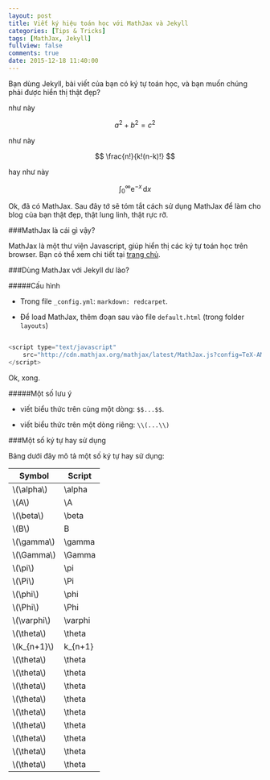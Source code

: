 ```yaml
---
layout: post
title: Viết ký hiệu toán học với MathJax và Jekyll
categories: [Tips & Tricks]
tags: [MathJax, Jekyll]
fullview: false
comments: true
date: 2015-12-18 11:40:00
---
```


Bạn dùng Jekyll, bài viết của bạn có ký tự toán học, và bạn muốn chúng phải được hiển thị thật đẹp?

như này

$$a^2 + b^2 = c^2$$

như này

$$ \frac{n!}{k!(n-k)!} $$

hay như này

$$\int_0^\infty \mathrm{e}^{-x}\,\mathrm{d}x$$

Ok, đã có MathJax. Sau đây tớ sẽ tóm tắt cách sử dụng MathJax để làm cho blog của bạn thật đẹp, thật lung linh, thật rực rỡ.

###MathJax là cái gì vậy?

MathJax là một thư viện Javascript, giúp hiển thị các ký tự toán học trên browser. Bạn có thể xem chi tiết tại [trang chủ](https://www.mathjax.org/).

###Dùng MathJax với Jekyll dư lào?

#####Cấu hình

* Trong file ```_config.yml```: ```markdown: redcarpet```.

* Để load MathJax, thêm đoạn sau vào file ```default.html``` (trong folder ```layouts```)

```javascript

<script type="text/javascript"
    src="http://cdn.mathjax.org/mathjax/latest/MathJax.js?config=TeX-AMS-MML_HTMLorMML">
</script>

```

Ok, xong.

#####Một số lưu ý

* viết biểu thức trên cùng một dòng: ```$$...$$```.

* viết biểu thức trên một dòng riêng: ```\\(...\\)```

###Một số ký tự hay sử dụng

Bảng dưới đây mô tả một số ký tự hay sử dụng:

| Symbol               | Script          |
|----------------------|-----------------|
| \\(\alpha\\)         | \alpha          |
| \\(A\\)              | \A              |
| \\(\beta\\)          | \beta           |
| \\(B\\)              | B               |
| \\(\gamma\\)         | \gamma          |
| \\(\Gamma\\)         | \Gamma          |
| \\(\pi\\)         | \pi          |
| \\(\Pi\\)         | \Pi          |
| \\(\phi\\)         | \phi          |
| \\(\Phi\\)         | \Phi          |
| \\(\varphi\\)         | \varphi          |
| \\(\theta\\)         | \theta          |
| \\(k_{n+1}\\)         | k_{n+1}          |
| \\(\theta\\)         | \theta          |
| \\(\theta\\)         | \theta          |
| \\(\theta\\)         | \theta          |
| \\(\theta\\)         | \theta          |
| \\(\theta\\)         | \theta          |
| \\(\theta\\)         | \theta          |
| \\(\theta\\)         | \theta          |
| \\(\theta\\)         | \theta          |
| \\(\theta\\)         | \theta          |


